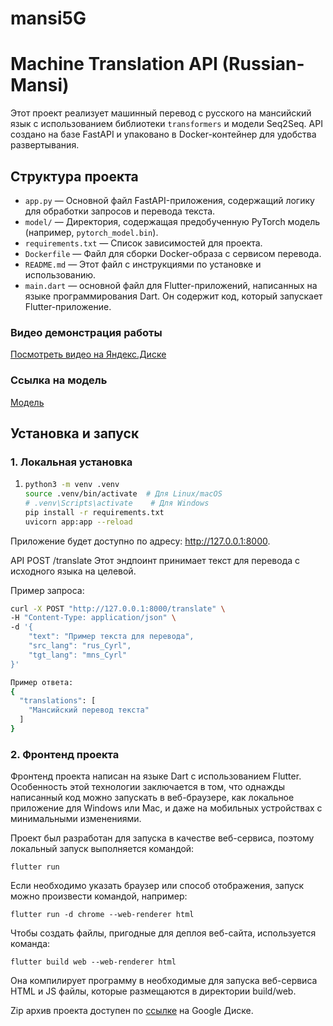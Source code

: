 # mansi5G

# Machine Translation API (Russian-Mansi)

Этот проект реализует машинный перевод с русского на мансийский язык с использованием библиотеки `transformers` и модели Seq2Seq. API создано на базе FastAPI и упаковано в Docker-контейнер для удобства развертывания.

## Структура проекта

- `app.py` — Основной файл FastAPI-приложения, содержащий логику для обработки запросов и перевода текста.
- `model/` — Директория, содержащая предобученную PyTorch модель (например, `pytorch_model.bin`).
- `requirements.txt` — Список зависимостей для проекта.
- `Dockerfile` — Файл для сборки Docker-образа с сервисом перевода.
- `README.md` — Этот файл с инструкциями по установке и использованию.
- `main.dart` — основной файл для Flutter-приложений, написанных на языке программирования Dart. Он содержит код, который запускает Flutter-приложение.

### Видео демонстрация работы

[Посмотреть видео на Яндекс.Диске](https://disk.yandex.ru/i/xwFbzw74C2ZrCQ)

### Ссылка на модель
[Модель](https://drive.google.com/drive/folders/1WTjwXgYZ0hSjLzmdpoQ1eWM6TXOTbTar)

## Установка и запуск

### 1. Локальная установка

1. 
   ```bash
   python3 -m venv .venv
   source .venv/bin/activate  # Для Linux/macOS
   # .venv\Scripts\activate    # Для Windows
   pip install -r requirements.txt
   uvicorn app:app --reload

Приложение будет доступно по адресу: http://127.0.0.1:8000.


API
POST /translate
Этот эндпоинт принимает текст для перевода с исходного языка на целевой.

Пример запроса:
```bash
curl -X POST "http://127.0.0.1:8000/translate" \
-H "Content-Type: application/json" \
-d '{
    "text": "Пример текста для перевода",
    "src_lang": "rus_Cyrl",
    "tgt_lang": "mns_Cyrl"
}' 
```
```bash
Пример ответа:
{
  "translations": [
    "Мансийский перевод текста"
  ]
}
```



### 2. Фронтенд проекта
Фронтенд проекта написан на языке Dart с использованием Flutter. Особенность этой технологии заключается в том, что однажды написанный код можно запускать в веб-браузере, как локальное приложение для Windows или Mac, и даже на мобильных устройствах с минимальными изменениями.

Проект был разработан для запуска в качестве веб-сервиса, поэтому локальный запуск выполняется командой:
```
flutter run
```

Если необходимо указать браузер или способ отображения, запуск можно произвести командой, например:

```
flutter run -d chrome --web-renderer html
```

Чтобы создать файлы, пригодные для деплоя веб-сайта, используется команда:
```
flutter build web --web-renderer html
```

Она компилирует программу в необходимые для запуска веб-сервиса HTML и JS файлы, которые размещаются в директории build/web.

Zip архив проекта доступен по [ссылке](https://drive.google.com/file/d/1Oj_UkVXXwIYJnhheZoYKyabYsPbnhVIS/view?usp=drive_link) на Google Диске.



